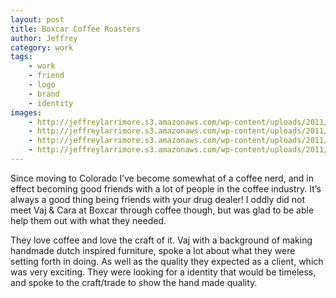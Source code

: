 ```yaml
---
layout: post
title: Boxcar Coffee Roasters
author: Jeffrey
category: work
tags:
    - work
    - friend
    - logo
    - brand
    - identity
images:
    - http://jeffreylarrimore.s3.amazonaws.com/wp-content/uploads/2011/03/boxcar_logo-b.jpg
    - http://jeffreylarrimore.s3.amazonaws.com/wp-content/uploads/2011/03/boxcar_logo-BW.jpg
    - http://jeffreylarrimore.s3.amazonaws.com/wp-content/uploads/2011/03/boxcar_cards-back.jpg
    - http://jeffreylarrimore.s3.amazonaws.com/wp-content/uploads/2011/03/boxcar_logo-offset.jpg
---
```


Since moving to Colorado I’ve become somewhat of a coffee nerd, and in effect becoming good friends with a lot of people in the coffee industry. It’s always a good thing being friends with your drug dealer! I oddly did not meet Vaj & Cara at Boxcar through coffee though, but was glad to be able help them out with what they needed.

They love coffee and love the craft of it. Vaj with a background of making handmade dutch inspired furniture, spoke a lot about what they were setting forth in doing. As well as the quality they expected as a client, which was very exciting. They were looking for a identity that would be timeless, and spoke to the craft/trade to show the hand made quality.
